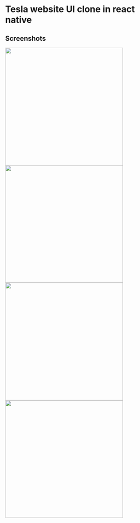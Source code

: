 # Tesla website UI clone in react native

## Screenshots

<img src="https://user-images.githubusercontent.com/72243717/134766309-0e99c6ff-c1b3-4b79-8a52-20e11571b95b.jpg" width="375"/>
<img src="https://user-images.githubusercontent.com/72243717/134766339-00b8234f-14d7-4481-ab41-7608100b3fb9.jpg" width="375"/>
<img src="https://user-images.githubusercontent.com/72243717/134766349-169c473f-723f-4393-a7ef-7502f9e30cd4.jpg" width="375"/>
<img src="https://user-images.githubusercontent.com/72243717/134766357-febc9066-581b-49a6-a446-48b46c881e17.jpg" width="375"/>

